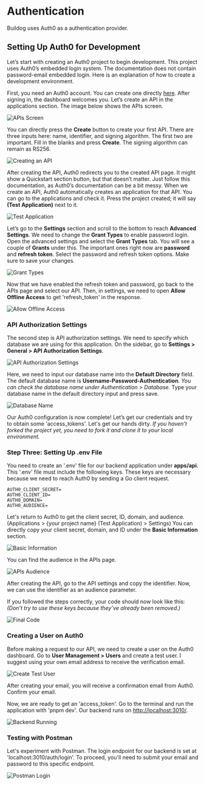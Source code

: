 # Authentication
Buildog uses Auth0 as a authentication provider.

## Setting Up Auth0 for Development

Let’s start with creating an Auth0 project to begin development. This project uses Auth0’s embedded login system. The documentation does not contain password-email embedded login. Here is an explanation of how to create a development environment.

First, you need an Auth0 account. You can create one directly [here](https://auth0.com/signup). After signing in, the dashboard welcomes you. Let’s create an API in the applications section. The image below shows the APIs screen.

![APIs Screen](https://github.com/burasibizim/buildog/assets/33777045/dafb2924-4c6b-4ad1-8f64-1ddf051d182a)

You can directly press the **Create** button to create your first API. There are three inputs here: name, identifier, and signing algorithm. The first two are important. Fill in the blanks and press **Create**. The signing algorithm can remain as RS256.

![Creating an API](https://github.com/burasibizim/buildog/assets/33777045/80ed68f9-c000-4325-9958-1e992e305afa)

After creating the API, Auth0 redirects you to the created API page. It might show a Quickstart section button, but that doesn’t matter. Just follow this documentation, as Auth0’s documentation can be a bit messy. When we create an API, Auth0 automatically creates an application for that API. You can go to the applications and check it. Press the project created; it will say **(Test Application)** next to it.

![Test Application](https://github.com/burasibizim/buildog/assets/33777045/1f4466e0-7415-427c-b8fa-ee22042181dd)

Let’s go to the **Settings** section and scroll to the bottom to reach **Advanced Settings**. We need to change the **Grant Types** to enable password login. Open the advanced settings and select the **Grant Types** tab. You will see a couple of **Grants** under this. The important ones right now are **password** and **refresh token**. Select the password and refresh token options. Make sure to save your changes.

![Grant Types](https://github.com/burasibizim/buildog/assets/33777045/f108d7a7-5409-4de3-b2ae-5853f04ecb62)

Now that we have enabled the refresh token and password, go back to the APIs page and select our API. Then, in settings, we need to open **Allow Offline Access** to get 'refresh_token' in the response.

![Allow Offline Access](https://github.com/burasibizim/buildog/assets/33777045/3d06a0fc-1802-4877-8ebf-a96240b8b7f8)

### API Authorization Settings

The second step is API authorization settings. We need to specify which database we are using for this application. On the sidebar, go to **Settings > General > API Authorization Settings**.

![API Authorization Settings](https://github.com/burasibizim/buildog/assets/33777045/bd7aba43-957d-417a-9712-c0a6768b05dc)

Here, we need to input our database name into the **Default Directory** field. The default database name is **Username-Password-Authentication**. *You can check the database name under Authentication > Database.* Type your database name in the default directory input and press save.

![Database Name](https://github.com/burasibizim/buildog/assets/33777045/fd2a3a01-7757-433b-b2c8-8957ac14a19f)

Our Auth0 configuration is now complete! Let’s get our credentials and try to obtain some 'access_tokens'. Let's get our hands dirty. *If you haven't forked the project yet, you need to fork it and clone it to your local environment.*

### Step Three: Setting Up .env File

You need to create an '.env' file for our backend application under **apps/api**. This '.env' file must include the following keys. These keys are necessary because we need to reach Auth0 by sending a Go client request.

```env
AUTH0_CLIENT_SECRET=
AUTH0_CLIENT_ID=
AUTH0_DOMAIN=
AUTH0_AUDIENCE=
```

Let's return to Auth0 to get the client secret, ID, domain, and audience. (Applications > {your project name} (Test Application) > Settings) You can directly copy your client secret, domain, and ID under the **Basic Information** section.

![Basic Information](https://github.com/burasibizim/buildog/assets/33777045/a3f48115-2113-44c2-8a4d-621dcaf7be9a)

You can find the audience in the APIs page.

![APIs Audience](https://github.com/burasibizim/buildog/assets/33777045/c5ef1003-15dd-45e6-97c0-81516932b330)

After creating the API, go to the API settings and copy the identifier. Now, we can use the identifier as an audience parameter.

If you followed the steps correctly, your code should now look like this: *(Don’t try to use these keys because they’ve already been removed.)*

![Final Code](https://github.com/burasibizim/buildog/assets/33777045/88fc44cc-9f3c-4746-a063-3276df29c58f)

### Creating a User on Auth0

Before making a request to our API, we need to create a user on the Auth0 dashboard. Go to **User Management > Users** and create a test user. I suggest using your own email address to receive the verification email.

![Create Test User](https://github.com/burasibizim/buildog/assets/33777045/7b35a297-a294-4106-8579-007c6ef18703)

After creating your email, you will receive a confirmation email from Auth0. Confirm your email.

Now, we are ready to get an 'access_token'. Go to the terminal and run the application with 'pnpm dev'. Our backend runs on [http://localhost:3010/](http://localhost:3010/).

![Backend Running](https://github.com/burasibizim/buildog/assets/33777045/8232de3a-7e57-4387-8cb4-d2112d6cf1fa)

### Testing with Postman

Let's experiment with Postman. The login endpoint for our backend is set at 'localhost:3010/auth/login'. To proceed, you'll need to submit your email and password to this specific endpoint.

![Postman Login](https://github.com/burasibizim/buildog/assets/33777045/7a91a110-8853-4b16-b809-ccd3ea0f04ba)

